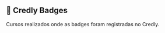 ## 🏅 Credly Badges
Cursos realizados onde as badges foram registradas no Credly.

<!-- START CREDLY BADGES -->
<!-- END CREDLY BADGES -->

